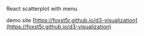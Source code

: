 React scatterplot with menu.

demo site
[https://foxst5r.github.io/d3-visualization](https://foxst5r.github.io/d3-visualization)
